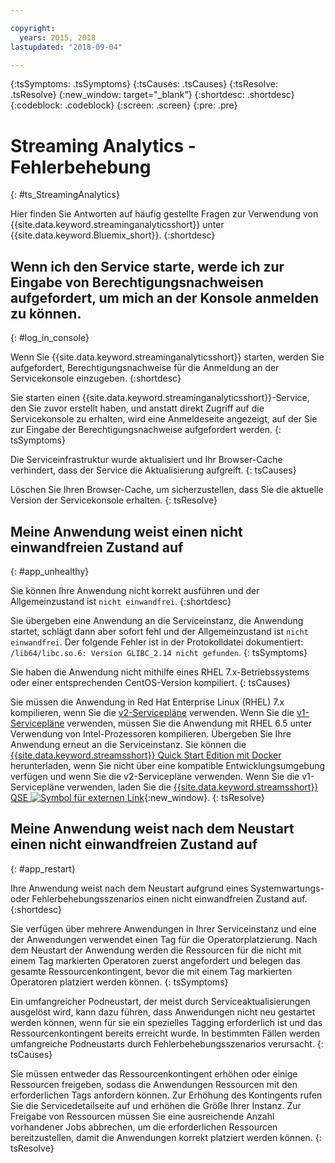 ```yaml
---

copyright:
  years: 2015, 2018
lastupdated: "2018-09-04"

---
```


<!-- Attribute definitions -->
{:tsSymptoms: .tsSymptoms}
{:tsCauses: .tsCauses}
{:tsResolve: .tsResolve}
{:new_window: target="_blank"}
{:shortdesc: .shortdesc}
{:codeblock: .codeblock}
{:screen: .screen}
{:pre: .pre}

# Streaming Analytics - Fehlerbehebung
{: #ts_StreamingAnalytics}

Hier finden Sie Antworten auf häufig gestellte Fragen zur Verwendung von {{site.data.keyword.streaminganalyticsshort}} unter {{site.data.keyword.Bluemix_short}}.
{:shortdesc}

## Wenn ich den Service starte, werde ich zur Eingabe von Berechtigungsnachweisen aufgefordert, um mich an der Konsole anmelden zu können.
{: #log_in_console}

Wenn Sie {{site.data.keyword.streaminganalyticsshort}} starten, werden Sie aufgefordert, Berechtigungsnachweise für die Anmeldung an der Servicekonsole einzugeben.
{:shortdesc}

Sie starten einen {{site.data.keyword.streaminganalyticsshort}}-Service, den Sie zuvor erstellt haben, und anstatt direkt Zugriff auf die Servicekonsole zu erhalten, wird eine Anmeldeseite angezeigt, auf der Sie zur Eingabe der Berechtigungsnachweise aufgefordert werden.
{: tsSymptoms}

Die Serviceinfrastruktur wurde aktualisiert und Ihr Browser-Cache verhindert, dass der Service die Aktualisierung aufgreift.
{: tsCauses}

Löschen Sie Ihren Browser-Cache, um sicherzustellen, dass Sie die aktuelle Version der Servicekonsole erhalten.
{: tsResolve}

## Meine Anwendung weist einen nicht einwandfreien Zustand auf
{: #app_unhealthy}

Sie können Ihre Anwendung nicht korrekt ausführen und der Allgemeinzustand ist `nicht einwandfrei`.
{:shortdesc}

Sie übergeben eine Anwendung an die Serviceinstanz, die Anwendung startet, schlägt dann aber sofort fehl und der Allgemeinzustand ist `nicht einwandfrei`. Der folgende Fehler ist in der Protokolldatei dokumentiert: `/lib64/libc.so.6: Version GLIBC_2.14 nicht gefunden`.
{: tsSymptoms}

Sie haben die Anwendung nicht mithilfe eines RHEL 7.x-Betriebssystems oder einer entsprechenden CentOS-Version kompiliert.
{: tsCauses}

Sie müssen die Anwendung in Red Hat Enterprise Linux (RHEL) 7.x kompilieren, wenn Sie die [v2-Servicepläne](/docs/services/StreamingAnalytics/service_plans.html) verwenden. Wenn Sie die [v1-Servicepläne](/docs/services/StreamingAnalytics/service_plans.html) verwenden, müssen Sie die Anwendung mit RHEL 6.5 unter Verwendung von Intel-Prozessoren kompilieren. Übergeben Sie Ihre Anwendung erneut an die Serviceinstanz. Sie können die [{{site.data.keyword.streamsshort}} Quick Start Edition mit Docker](https://www-01.ibm.com/marketing/iwm/iwm/web/preLogin.do?source=swg-ibmistvi) herunterladen, wenn Sie nicht über eine kompatible Entwicklungsumgebung verfügen und wenn Sie die v2-Servicepläne verwenden. Wenn Sie die v1-Servicepläne verwenden, laden Sie die [{{site.data.keyword.streamsshort}} QSE ![Symbol für externen Link](../../icons/launch-glyph.svg "Symbol für externen Link")](http://ibmstreams.github.io/streamsx.documentation/docs/4.3/qse-intro/){:new_window}.
{: tsResolve}

## Meine Anwendung weist nach dem Neustart einen nicht einwandfreien Zustand auf
{: #app_restart}

Ihre Anwendung weist nach dem Neustart aufgrund eines Systemwartungs- oder Fehlerbehebungsszenarios einen nicht einwandfreien Zustand auf.
{:shortdesc}

Sie verfügen über mehrere Anwendungen in Ihrer Serviceinstanz und eine der Anwendungen verwendet einen Tag für die Operatorplatzierung. Nach dem Neustart der Anwendung werden die Ressourcen für die nicht mit einem Tag markierten Operatoren zuerst angefordert und belegen das gesamte Ressourcenkontingent, bevor die mit einem Tag markierten Operatoren platziert werden können.
{: tsSymptoms}

Ein umfangreicher Podneustart, der meist durch Serviceaktualisierungen ausgelöst wird, kann dazu führen, dass Anwendungen nicht neu gestartet werden können, wenn für sie ein spezielles Tagging erforderlich ist und das Ressourcenkontingent bereits erreicht wurde. In bestimmten Fällen werden umfangreiche Podneustarts durch Fehlerbehebungsszenarios verursacht.
{: tsCauses}

Sie müssen entweder das Ressourcenkontingent erhöhen oder einige Ressourcen freigeben, sodass die Anwendungen Ressourcen mit den erforderlichen Tags anfordern können. Zur Erhöhung des Kontingents rufen Sie die Servicedetailseite auf und erhöhen die Größe Ihrer Instanz. Zur Freigabe von Ressourcen müssen Sie eine ausreichende Anzahl vorhandener Jobs abbrechen, um die erforderlichen Ressourcen bereitzustellen, damit die Anwendungen korrekt platziert werden können.
{: tsResolve}
